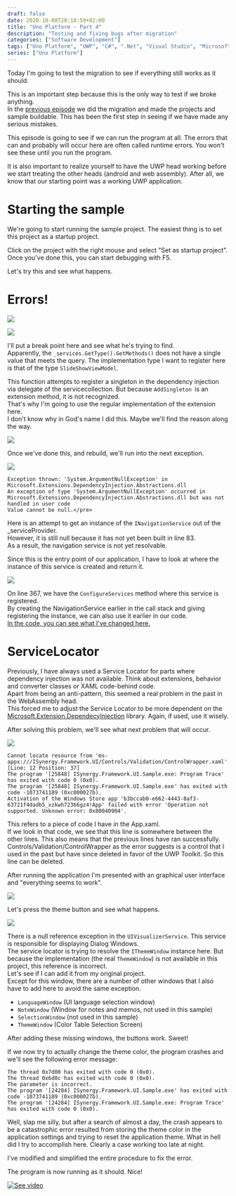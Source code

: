 ```yaml
---
draft: false
date: 2020-10-08T20:18:59+02:00
title: "Uno Platform - Part 4"
description: "Testing and fixing bugs after migration"
categories: ["Software Development"]
tags: ["Uno Platform", "UWP", "C#", ".Net", "Visual Studio", "Microsoft", "I-Synergy"]
series: ["Uno Platform"]
---
```

Today I'm going to test the migration to see if everything still works as it should.

This is an important step because this is the only way to test if we broke anything.\
In the [previous episode](https://ismail.hassani.eu/posts/2020/10/01/unoplatform_part3/) we did the migration and made the projects and sample buildable. This has been the first step in seeing if we have made any serious mistakes.

This episode is going to see if we can run the program at all. The errors that can and probably will occur here are often called runtime errors. You won't see these until you run the program.

It is also important to realize yourself to have the UWP head working before we start treating the other heads (android and web assembly). After all, we know that our starting point was a working UWP application.

# Starting the sample
We're going to start running the sample project. The easiest thing is to set this project as a startup project.

Click on the project with the right mouse and select "Set as startup project".\
Once you've done this, you can start debugging with F5.

Let's try this and see what happens.

# Errors!
![](/images/2020-10-03.png)

![](/images/2020-10-03-1.png)

I'll put a break point here and see what he's trying to find.\
Apparently, the ```_services.GetType().GetMethods()``` does not have a single value that meets the query. The implementation type I want to register here is that of the type ```SlideShowViewModel```.

This function attempts to register a singleton in the dependency injection via delegate of the servicecollection. But because ```AddSingleton ```is an extension method, it is not recognized.\
That's why I'm going to use the regular implementation of the extension here.\
I don't know why in God's name I did this. Maybe we'll find the reason along the way.

![](/images/2020-10-03-2.png)

Once we've done this, and rebuild, we'll run into the next exception.

![](/images/2020-10-03-3.png)

```
Exception thrown: 'System.ArgumentNullException' in Microsoft.Extensions.DependencyInjection.Abstractions.dll
An exception of type 'System.ArgumentNullException' occurred in Microsoft.Extensions.DependencyInjection.Abstractions.dll but was not handled in user code
Value cannot be null.</pre>
```

Here is an attempt to get an instance of the ```INavigationService``` out of the _serviceProvider.\
However, it is still null because it has not yet been built in line 83.\
As a result, the navigation service is not yet resolvable.

Since this is the entry point of our application, I have to look at where the instance of this service is created and return it.

![](/images/2020-10-03-5.png)

On line 367, we have the ```ConfigureServices``` method where this service is registered.\
By creating the NavigationService earlier in the call stack and giving registering the instance, we can also use it earlier in our code.\
<a rel="noreferrer noopener" href="https://github.com/I-Synergy/I-Synergy.Framework/commits/features/uno_plaform/src/ISynergy.Framework.UI/Application/BaseApplication.cs" target="_blank">In the code, you can see what I've changed here.</a>

# ServiceLocator
Previously, I have always used a Service Locator for parts where dependency injection was not available. Think about extensions, behavior and converter classes or XAML code-behind code.\
Apart from being an anti-pattern, this seemed a real problem in the past in the WebAssembly head.\
This forced me to adjust the Service Locator to be more dependent on the <a rel="noreferrer noopener" href="https://www.nuget.org/packages/Microsoft.Extensions.DependencyInjection" target="_blank">Microsoft.Extension.DependecyInjection</a> library. Again, if used, use it wisely.

After solving this problem, we'll see what next problem that will occur.

![](/images/2020-10-03-6.png)

```
Cannot locate resource from 'ms-appx:///ISynergy.Framework.UI/Controls/Validation/ControlWrapper.xaml'. [Line: 12 Position: 37]
The program '[25848] ISynergy.Framework.UI.Sample.exe: Program Trace' has exited with code 0 (0x0).
The program '[25848] ISynergy.Framework.UI.Sample.exe' has exited with code -1073741189 (0xc000027b).
Activation of the Windows Store app 'b3bccab0-e662-4443-8af3-63721f4dadb5_xzkwh72366gz4!App' failed with error 'Operation not supported. Unknown error: 0x80040904'.
```

This refers to a piece of code I have in the App.xaml.\
If we look in that code, we see that this line is somewhere between the other lines. This also means that the previous lines have ran successfully.\
Controls/Validation/ControlWrapper as the error suggests is a control that I used in the past but have since deleted in favor of the UWP Toolkit. So this line can be deleted.

After running the application I'm presented with an graphical user interface and "everything seems to work".

![](/images/2020-10-03-7.png)

Let's press the theme button and see what happens.

![](/images/tenor.gif)

There is a null reference exception in the ```UIVisualizerService```. This service is responsible for displaying Dialog Windows.\
The service locator is trying to resolve the ```IThemeWindow``` instance here. But because the implementation (the real ```ThemeWindow```) is not available in this project, this reference is incorrect.\
Let's see if I can add it from my original project.\
Except for this window, there are a number of other windows that I also have to add here to avoid the same exception.
- ```LanguageWindow``` (UI language selection window)
- ```NoteWindow``` (Window for notes and memos, not used in this sample)
- ```SelectionWindow``` (not used in this sample)
- ```ThemeWindow``` (Color Table Selection Screen)

After adding these missing windows, the buttons work. Sweet!

If we now try to actually change the theme color, the program crashes and we'll see the following error message:

```
The thread 0x7d00 has exited with code 0 (0x0).
The thread 0x6d0c has exited with code 0 (0x0).
The parameter is incorrect.
The program '[24284] ISynergy.Framework.UI.Sample.exe' has exited with code -1073741189 (0xc000027b).
The program '[24284] ISynergy.Framework.UI.Sample.exe: Program Trace' has exited with code 0 (0x0).
```

Well, slap me silly, but after a search of almost a day, the crash appears to be a catastrophic error resulted from storing the theme color in the application settings and trying to reset the application theme. What in hell did I try to accomplish here. Clearly a case working too late at night.

I've modified and simplified the entire procedure to fix the error.

The program is now running as it should. Nice!

[![See video](http://img.youtube.com/vi/YR_tCN2Y6ho/0.jpg)](http://www.youtube.com/watch?v=YR_tCN2Y6ho)